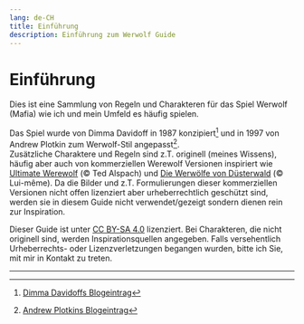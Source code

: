 ```yaml
---
lang: de-CH
title: Einführung
description: Einführung zum Werwolf Guide
---
```


# Einführung
Dies ist eine Sammlung von Regeln und Charakteren für das Spiel Werwolf (Mafia) wie ich und mein Umfeld es häufig spielen.

Das Spiel wurde von Dimma Davidoff in 1987 konzipiert[^1] und in 1997 von Andrew Plotkin zum Werwolf-Stil angepasst[^2].  
Zusätzliche Charaktere und Regeln sind z.T. originell (meines Wissens), häufig aber auch von kommerziellen Werewolf Versionen inspiriert wie [Ultimate Werewolf](https://en.wikipedia.org/wiki/Ultimate_Werewolf) (© Ted Alspach) und [Die Werwölfe von Düsterwald](https://de.wikipedia.org/wiki/Die_Werw%C3%B6lfe_von_D%C3%BCsterwald) (© Lui-même). Da die Bilder und z.T. Formulierungen dieser kommerziellen Versionen nicht offen lizenziert aber urheberrechtlich geschützt sind, werden sie in diesem Guide nicht verwendet/gezeigt sondern dienen rein zur Inspiration.

Dieser Guide ist unter [CC BY-SA 4.0](http://creativecommons.org/licenses/by-sa/4.0/) lizenziert. Bei Charakteren, die nicht originell sind, werden Inspirationsquellen angegeben. Falls versehentlich Urheberrechts- oder Lizenzverletzungen begangen wurden, bitte ich Sie, mit mir in Kontakt zu treten.

---

[^1]: [Dimma Davidoffs Blogeintrag](https://web.archive.org/web/19990302082118/http://members.theglobe.com/mafia_rules/)  
[^2]: [Andrew Plotkins Blogeintrag](https://www.eblong.com/zarf/werewolf.html)
